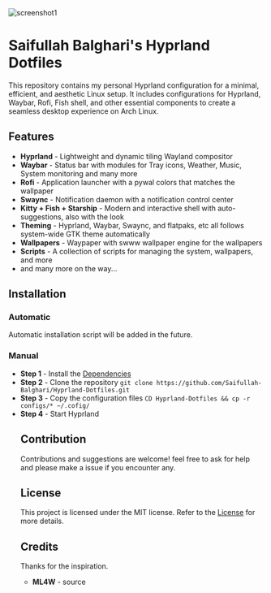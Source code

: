 <img src="https://github.com/Saifullah-Balghari/Hyprland-Dotfiles/blob/main/assets/screenshot1.png" alt="screenshot1">
<h1>
  Saifullah Balghari's Hyprland Dotfiles
</h1>
<p>
    This repository contains my personal Hyprland configuration for a minimal, efficient, and aesthetic Linux setup. It includes configurations for Hyprland, Waybar, Rofi, Fish shell, and other essential components to create a seamless desktop experience on Arch Linux.
</p>

<h2>
  Features
</h2>
<ul>
    <li><b>Hyprland</b> - Lightweight and dynamic tiling Wayland compositor</li>
    <li><b>Waybar</b> - Status bar with modules for Tray icons, Weather, Music, System monitoring and many more</li>
    <li><b>Rofi</b> - Application launcher with a pywal colors that matches the wallpaper</li>
    <li><b>Swaync</b> - Notification daemon with a notification control center</li>
    <li><b>Kitty + Fish + Starship</b> - Modern and interactive shell with auto-suggestions, also with the look</li>
    <li><b>Theming</b> - Hyprland, Waybar, Swaync, and flatpaks, etc all follows system-wide GTK theme automatically</li>
    <li><b>Wallpapers</b> - Waypaper with swww wallpaper engine for the wallpapers</li>
    <li><b>Scripts</b> - A collection of scripts for managing the system, wallpapers, and more</li>
    <li>and many more on the way...</li>
</ul>

<h2>
  Installation
</h2>

<h3>
  Automatic
</h3>
<p>
  Automatic installation script will be added in the future.
</p>

<h3>
  Manual
</h3>
<ul>
    <li><b>Step 1</b> - Install the <a href="https://github.com/Saifullah-Balghari/Hyprland-Dotfiles/blob/main/Dependencies">Dependencies</a></li>
    <li>
      <b>Step 2</b> - Clone the repository
      <code>git clone https://github.com/Saifullah-Balghari/Hyprland-Dotfiles.git</code>
    </li>
    <li>
      <b>Step 3</b> - Copy the configuration files
      <code>CD Hyprland-Dotfiles && cp -r configs/* ~/.cofig/</code>
    </li>
    <li>
      <b>Step 4</b> - Start Hyprland
    </li
</ul>

<h2>
  Contribution
</h2>
<p>
  Contributions and suggestions are welcome! feel free to ask for help and please make a issue if you encounter any.
</p>

<h2>
  License 
</h2>
<p>
  This project is licensed under the MIT license. Refer to the <a href=""https://github.com/Saifullah-Balghari/Hyprland-Dotfiles/blob/main/LICENSE">License</a> for more details.
</p>

<h2>
  Credits
</h2>
<p>
 Thanks for the inspiration.
<ul>
    <li><b>ML4W</b> - source</li>
</p>


